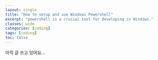 ```yaml
---
layout: single
title: "How to setup and use Windows Powershell"
excerpt: "powershell is a crucial tool for developing in Windows."
classes: wide
categories: [coding]
tags: [coding]
toc: false
---
```


<style>
    .page__content figure > figcaption {
        text-align: center !important;
        margin: -0.4rem 0 0 !important;
        padding: 0 !important;
        font-size: .95em;
        line-height: 1.35;
        background: transparent;
        border: 0;
    }
    img.center {
        display: block;
        margin-left: auto;
        margin-right: auto;
    }
</style>


아직 글 쓰고 있어요...